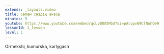 ```yaml
---
extends: _layouts.video
title: Сәлем сөздің анасы
minutes: 5
youtube: https://www.youtube.com/embed/qcLvBOA5MbU?si=pAcvpv69ClNohQe9
lessonId: 1_lesson
level: 1
---
```

Ormekshi, kumurska, karlygash
